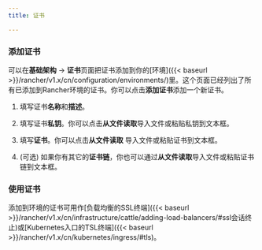 ```yaml
---
title: 证书

---
```


### 添加证书

可以在**基础架构** -> **证书**页面把证书添加到你的[环境]({{< baseurl >}}/rancher/v1.x/cn/configuration/environments/)里。这个页面已经列出了所有已添加到Rancher环境的证书。你可以点击**添加证书**添加一个新证书。

1. 填写证书**名称**和**描述**。

2. 填写证书**私钥**。你可以点击**从文件读取**导入文件或粘贴私钥到文本框。

3. 填写**证书**。你可以点击**从文件读取** 导入文件或粘贴证书到文本框。

4. (可选) 如果你有其它的**证书链**，你也可以通过**从文件读取**导入文件或粘贴证书链到文本框。

### 使用证书

添加到环境的证书可用作[负载均衡的SSL终端]({{< baseurl >}}/rancher/v1.x/cn/infrastructure/cattle/adding-load-balancers/#ssl会话终止)或[Kubernetes入口的TSL终端]({{< baseurl >}}/rancher/v1.x/cn/kubernetes/ingress/#tls)。
